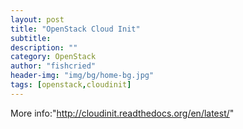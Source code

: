 ```yaml
---
layout: post
title: "OpenStack Cloud Init"
subtitle:
description: ""
category: OpenStack
author: "fishcried"
header-img: "img/bg/home-bg.jpg"
tags: [openstack,cloudinit]
---
```


More info:"http://cloudinit.readthedocs.org/en/latest/"
